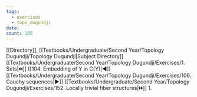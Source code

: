 ```yaml
---
tags:
  - exercises
  - topo_dugundji
date: 
count: 105
---
```

[[Directory]], [[Textbooks/Undergraduate/Second Year/Topology Dugundji/Topology Dugundji|Subject Directory]]
[[Textbooks/Undergraduate/Second Year/Topology Dugundji/Exercises/1. Sets|🞀🞀]] [[104. Embedding of Y in C(Y)|◀]] [[Textbooks/Undergraduate/Second Year/Topology Dugundji/Exercises/106. Cauchy sequences|▶]] [[Textbooks/Undergraduate/Second Year/Topology Dugundji/Exercises/152. Locally trivial fiber structures|🞂🞂]]
1. 